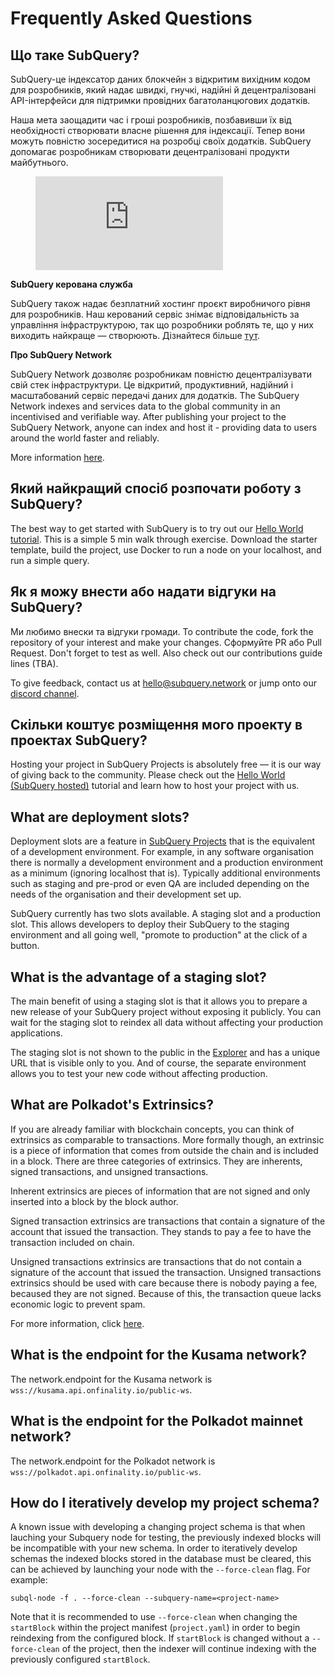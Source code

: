 # Frequently Asked Questions

## Що таке SubQuery?

SubQuery-це індексатор даних блокчейн з відкритим вихідним кодом для розробників, який надає швидкі, гнучкі, надійні й децентралізовані API-інтерфейси для підтримки провідних багатоланцюгових додатків.

Наша мета заощадити час і гроші розробників, позбавивши їх від необхідності створювати власне рішення для індексації. Тепер вони можуть повністю зосередитися на розробці своїх додатків. SubQuery допомагає розробникам створювати децентралізовані продукти майбутнього.

<figure class="video_container">
<iframe src="https://www.youtube.com/embed/gCpVz_mkWdo" title="Introducing The SubQuery Network" frameborder="0" allow="accelerometer; autoplay; clipboard-write; encrypted-media; gyroscope; picture-in-picture" allowfullscree="true"></iframe>
</figure>

**SubQuery керована служба**

SubQuery також надає безплатний хостинг проєкт виробничого рівня для розробників. Наш керований сервіс знімає відповідальність за управління інфраструктурою, так що розробники роблять те, що у них виходить найкраще — створюють. Дізнайтеся більше [тут](/run_publish/publish.md).

**Про SubQuery Network**

SubQuery Network дозволяє розробникам повністю децентралізувати свій стек інфраструктури. Це відкритий, продуктивний, надійний і масштабований сервіс передачі даних для додатків. The SubQuery Network indexes and services data to the global community in an incentivised and verifiable way.  After publishing your project to the SubQuery Network, anyone can index and host it - providing data to users around the world faster and reliably.

More information [here](/subquery_network/introduction.md).

## Який найкращий спосіб розпочати роботу з SubQuery?

The best way to get started with SubQuery is to try out our [Hello World tutorial](/assets/pdf/Hello_World_Lab.pdf). This is a simple 5 min walk through exercise. Download the starter template, build the project, use Docker to run a node on your localhost, and run a simple query.

## Як я можу внести або надати відгуки на SubQuery?

Ми любимо внески та відгуки громади. To contribute the code, fork the repository of your interest and make your changes. Сформуйте PR або Pull Request. Don't forget to test as well. Also check out our contributions guide lines (TBA).

To give feedback, contact us at hello@subquery.network or jump onto our [discord channel](https://discord.com/invite/78zg8aBSMG).

## Скільки коштує розміщення мого проекту в проектах SubQuery?

Hosting your project in SubQuery Projects is absolutely free — it is our way of giving back to the community. Please check out the [Hello World (SubQuery hosted)](../run_publish/publish.md) tutorial and learn how to host your project with us.

## What are deployment slots?

Deployment slots are a feature in [SubQuery Projects](https://project.subquery.network) that is the equivalent of a development environment. For example, in any software organisation there is normally a development environment and a production environment as a minimum (ignoring localhost that is). Typically additional environments such as staging and pre-prod or even QA are included depending on the needs of the organisation and their development set up.

SubQuery currently has two slots available. A staging slot and a production slot. This allows developers to deploy their SubQuery to the staging environment and all going well, "promote to production" at the click of a button.

## What is the advantage of a staging slot?

The main benefit of using a staging slot is that it allows you to prepare a new release of your SubQuery project without exposing it publicly. You can wait for the staging slot to reindex all data without affecting your production applications.

The staging slot is not shown to the public in the [Explorer](https://explorer.subquery.network/) and has a unique URL that is visible only to you. And of course, the separate environment allows you to test your new code without affecting production.

## What are Polkadot's Extrinsics?

If you are already familiar with blockchain concepts, you can think of extrinsics as comparable to transactions. More formally though, an extrinsic is a piece of information that comes from outside the chain and is included in a block. There are three categories of extrinsics. They are inherents, signed transactions, and unsigned transactions.

Inherent extrinsics are pieces of information that are not signed and only inserted into a block by the block author.

Signed transaction extrinsics are transactions that contain a signature of the account that issued the transaction. They stands to pay a fee to have the transaction included on chain.

Unsigned transactions extrinsics are transactions that do not contain a signature of the account that issued the transaction. Unsigned transactions extrinsics should be used with care because there is nobody paying a fee, becaused they are not signed. Because of this, the transaction queue lacks economic logic to prevent spam.

For more information, click [here](https://substrate.dev/docs/en/knowledgebase/learn-substrate/extrinsics).

## What is the endpoint for the Kusama network?

The network.endpoint for the Kusama network is `wss://kusama.api.onfinality.io/public-ws`.

## What is the endpoint for the Polkadot mainnet network?

The network.endpoint for the Polkadot network is `wss://polkadot.api.onfinality.io/public-ws`.

## How do I iteratively develop my project schema?

A known issue with developing a changing project schema is that when lauching your Subquery node for testing, the previously indexed blocks will be incompatible with your new schema. In order to iteratively develop schemas the indexed blocks stored in the database must be cleared, this can be achieved by launching your node with the `--force-clean` flag. For example:

```shell
subql-node -f . --force-clean --subquery-name=<project-name>
```

Note that it is recommended to use `--force-clean` when changing the `startBlock` within the project manifest (`project.yaml`) in order to begin reindexing from the configured block. If `startBlock` is changed without a `--force-clean` of the project, then the indexer will continue indexing with the previously configured `startBlock`.
